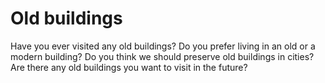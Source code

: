 # Old buildings  


Have you ever visited any old buildings? Do you prefer living in an old or a modern building? Do you think we should preserve old buildings in cities? Are there any old buildings you want to visit in the future?